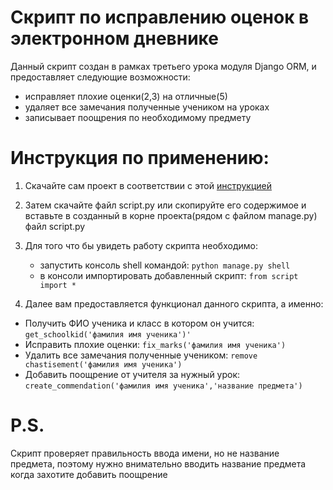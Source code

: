 # Скрипт по исправлению оценок в электронном дневнике
Данный скрипт создан в рамках третьего урока модуля Django ORM, 
и предоставляет следующие возможности:
- исправляет плохие оценки(2,3) на отличные(5)
- удаляет все замечания полученные учеником на уроках
- записывает поощрения по необходимому предмету


# Инструкция по применению:
1. Скачайте сам проект в соответствии с этой [инструкцией](https://github.com/devmanorg/e-diary/blob/master/README.md)
2. Затем скачайте файл script.py или скопируйте его содержимое и вставьте в созданный 
   в корне проекта(рядом с файлом manage.py) файл script.py
3. Для того что бы увидеть работу скрипта необходимо:
   - запустить консоль shell командой: `python manage.py shell`
   - в консоли импортировать добавленный скрипт: `from script import *`
   
4. Далее вам предоставляется функционал данного скрипта, а именно:
 - Получить ФИО ученика и класс в котором он учится:
   `get_schoolkid('фамилия имя ученика')'`
 - Исправить плохие оценки:
   `fix_marks('фамилия имя ученика')`
 - Удалить все замечания полученные учеником:
   `remove chastisement('фамилия имя ученика')`
 - Добавить поощрение от учителя за нужный урок:
   `create_commendation('фамилия имя ученика','название предмета')`
# P.S.
   Скрипт проверяет правильность ввода имени, но не название предмета, поэтому нужно внимательно 
   вводить название предмета когда захотите добавить поощрение   

